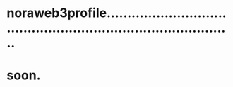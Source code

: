 # noraweb3profile....................................................................................
# soon.
